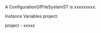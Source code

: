 A ConfigurationOfFileSystemST is xxxxxxxxx.Instance Variables	project:		<Object>project	- xxxxx